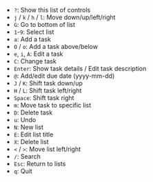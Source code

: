 - `?`: Show this list of controls
- `j` / `k` / `h` / `l`: Move down/up/left/right
- `G`: Go to bottom of list
- `1`-`9`: Select list
- `a`: Add a task
- `O` / `o`: Add a task above/below
- `e`, `i`, `A`: Edit a task
- `C`: Change task
- `Enter`: Show task details / Edit task description
- `@`: Add/edit due date (yyyy-mm-dd)
- `J` / `K`: Shift task down/up
- `H` / `L`: Shift task left/right
- `Space`: Shift task right
- `m`: Move task to specific list
- `D`: Delete task
- `u`: Undo
- `N`: New list
- `E`: Edit list title
- `X`: Delete list
- `<` / `>`: Move list left/right
- `/`: Search
- `Esc`: Return to lists
- `q`: Quit
